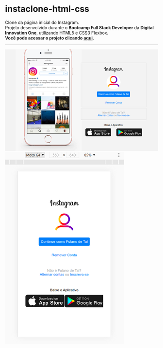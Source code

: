 # instaclone-html-css
 Clone da página inicial do Instagram.   
 Projeto desenvolvido durante o **Bootcamp Full Stack Developer** da **Digital Innovation One**, utilizando HTML5 e CSS3 Flexbox.   
 **Você pode acessar o projeto clicando [aqui](https://github.com/igorwc/instaclone-html-css).**
 ***
![Screenshot da versão desktop](screenshotDesktop.png "Screenshot da versão desktop")
![Screenshot da versão mobile](ScreenshotMobile.png "Screenshot da versão mobile")
